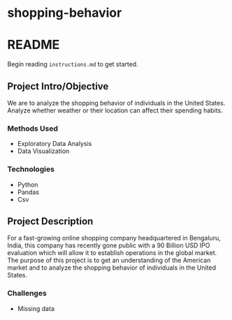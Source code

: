 # shopping-behavior

# README

Begin reading `instructions.md` to get started.

## Project Intro/Objective
We are to analyze the shopping behavior of individuals in the United States. Analyze whether weather or their location can affect their spending habits. 

 
### Methods Used
* Exploratory Data Analysis
* Data Visualization

### Technologies
* Python
* Pandas
* Csv


## Project Description
For a fast-growing online shopping company headquartered in Bengaluru, India, this company has recently gone public with a 90 Billion USD IPO evaluation which will allow it to establish operations in the global market. The purpose of this project is to get an understanding of the American market and to analyze the shopping behavior of individuals in the United States.

### Challenges 
* Missing data

